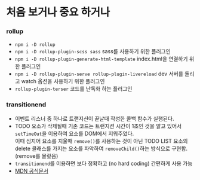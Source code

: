 # 처음 보거나 중요 하거나

### rollup

- `npm i -D rollup`
- `npm i -D rollup-plugin-scss sass` sass를 사용하기 위한 플러그인
- `npm i -D rollup-plugin-generate-html-template` index.html을 연결하기 위한 플러그인
- `npm i -D rollup-plugin-serve rollup-plugin-livereload` dev 서버를 돌리고 watch 옵션을 사용하기 위한 플러그인
- `rollup-plugin-terser` 코드를 난독화 하는 플러그인

### transitionend

- 이벤트 리스너 중 하나로 트랜지션이 끝날때 작성한 콜백 함수가 실행된다.
- TODO 요소가 삭제될때 기존 코드는 트랜지션 시간이 1초인 것을 알고 있어서 `setTimeOut`을 이용하여 요소를 DOM에서 지워주었다.  
  이때 심지어 요소를 지울때 `remove()`를 사용하는 것이 아닌 TODO LIST 요소의 delete 클래스를 가지는 요소를 파악하여 `removeChild()`하는 방식으로 구현함. (remove를 몰랐음)
- `transitionend`를 이용하면 보다 정확하고 (no hard coding) 간편하게 사용 가능
- [MDN 공식문서](https://developer.mozilla.org/en-US/docs/Web/API/HTMLElement/transitionend_event)

